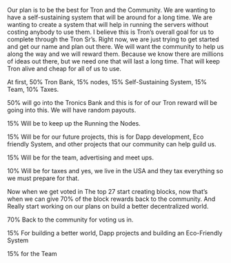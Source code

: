 Our plan is to be the best for Tron and the Community. We are wanting to have a self-sustaining system that will be around for a long time. We are wanting to create a system that will help in running the servers without costing anybody to use them. I believe this is Tron’s overall goal for us to complete through the Tron Sr’s. Right now, we are just trying to get started and get our name and plan out there. We will want the community to help us along the way and we will reward them. Because we know there are millions of ideas out there, but we need one that will last a long time. That will keep Tron alive and cheap for all of us to use.

At first, 50% Tron Bank, 15% nodes, 15% Self-Sustaining System, 15% Team, 10% Taxes. 

50% will go into the Tronics Bank and this is for of our Tron reward will be going into this. We will have random payouts. 

15% Will be to keep up the Running the Nodes.

15% Will be for our future projects, this is for Dapp development, Eco friendly System, and other projects that our community can help guild us.

15% Will be for the team, advertising and meet ups.

10% Will be for taxes and yes, we live in the USA and they tax everything so we must prepare for that.

Now when we get voted in The top 27 start creating blocks, now that’s when we can give 70% of the block rewards back to the community. And Really start working on our plans on build a better decentralized world.

70% Back to the community for voting us in.

15% For building a better world, Dapp projects and building an Eco-Friendly System

15% for the Team 



